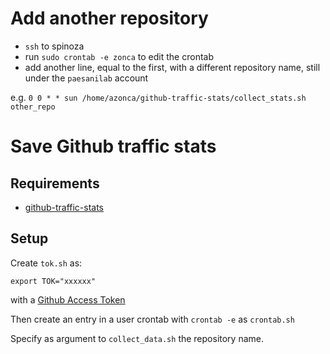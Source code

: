 Add another repository
======================

* `ssh` to spinoza
* run `sudo crontab -e zonca` to edit the crontab
* add another line, equal to the first, with a different repository name, still under the `paesanilab` account

e.g. `0 0 * * sun /home/azonca/github-traffic-stats/collect_stats.sh other_repo`

Save Github traffic stats
=======================

## Requirements

* [github-traffic-stats](https://github.com/nchah/github-traffic-stats)

## Setup

Create `tok.sh` as:

    export TOK="xxxxxx"

with a [Github Access Token](https://help.github.com/articles/creating-a-personal-access-token-for-the-command-line/)

Then create an entry in a user crontab with `crontab -e` as `crontab.sh`

Specify as argument to `collect_data.sh` the repository name.
